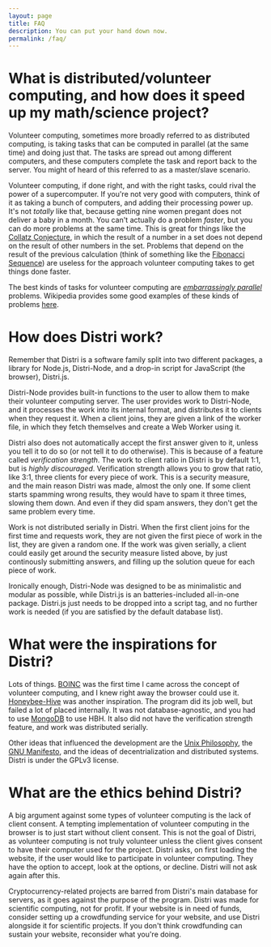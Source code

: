 ```yaml
---
layout: page
title: FAQ
description: You can put your hand down now.
permalink: /faq/
---
```


# What is distributed/volunteer computing, and how does it speed up my math/science project?

Volunteer computing, sometimes more broadly referred to as distributed computing, is taking tasks that can be computed in parallel (at the same time) and doing just that. The tasks are spread out among different computers, and these computers complete the task and report back to the server. You might of heard of this referred to as a master/slave scenario.

Volunteer computing, if done right, and with the right tasks, could rival the power of a supercomputer. If you're not very good with computers, think of it as taking a bunch of computers, and adding their processing power up. It's not _totally_ like that, because getting nine women pregant does not deliver a baby in a month. You can't actually do a problem _faster_, but you can do more problems at the same time. This is great for things like the [Collatz Conjecture](https://www.youtube.com/watch?v=5mFpVDpKX70), in which the result of a number in a set does not depend on the result of other numbers in the set. Problems that depend on the result of the previous calculation (think of something like the [Fibonacci Sequence](https://www.youtube.com/watch?v=wTlw7fNcO-0)) are useless for the approach volunteer computing takes to get things done faster.

The best kinds of tasks for volunteer computing are [_embarrassingly parallel_](https://en.wikipedia.org/wiki/Embarrassingly_parallel) problems. Wikipedia provides some good examples of these kinds of problems [here](https://en.wikipedia.org/wiki/Embarrassingly_parallel#Examples).

# How does Distri work?

Remember that Distri is a software family split into two different packages, a library for Node.js, Distri-Node, and a drop-in script for JavaScript (the browser), Distri.js.

Distri-Node provides built-in functions to the user to allow them to make their volunteer computing server. The user provides work to Distri-Node, and it processes the work into its internal format, and distributes it to clients when they request it. When a client joins, they are given a link of the worker file, in which they fetch themselves and create a Web Worker using it.

Distri also does not automatically accept the first answer given to it, unless you tell it to do so (or not tell it to do otherwise). This is because of a feature called _verification strength_. The work to client ratio in Distri is by default 1:1, but is _highly discouraged_. Verification strength allows you to grow that ratio, like 3:1, three clients for every piece of work. This is a security measure, and the main reason Distri was made, almost the only one. If some client starts spamming wrong results, they would have to spam it three times, slowing them down. And even if they did spam answers, they don't get the same problem every time.

Work is not distributed serially in Distri. When the first client joins for the first time and requests work, they are not given the first piece of work in the list, they are given a random one. If the work was given serially, a client could easily get around the security measure listed above, by just continously submitting answers, and filling up the solution queue for each piece of work.

Ironically enough, Distri-Node was designed to be as minimalistic and modular as possible, while Distri.js is an batteries-included all-in-one package. Distri.js just needs to be dropped into a script tag, and no further work is needed (if you are satisfied by the default database list).

# What were the inspirations for Distri?

Lots of things. [BOINC](http://boinc.berkeley.edu/) was the first time I came across the concept of volunteer computing, and I knew right away the browser could use it. [Honeybee-Hive](https://github.com/Kurimizumi/Honeybee-Hive) was another inspiration. The program did its job well, but failed a lot of placed internally. It was not database-agnostic, and you had to use [MongoDB](https://www.mongodb.com/) to use HBH. It also did not have the verification strength feature, and work was distributed serially.

Other ideas that influenced the development are the [Unix Philosophy](https://en.wikipedia.org/wiki/Unix_philosophy), the [GNU Manifesto](https://en.wikipedia.org/wiki/GNU_Manifesto), and the ideas of decentrialization and distributed systems. Distri is under the GPLv3 license.

# What are the ethics behind Distri?

A big argument against some types of volunteer computing is the lack of client consent. A tempting implementation of volunteer computing in the browser is to just start without client consent. This is not the goal of Distri, as volunteer computing is not truly volunteer unless the client gives consent to have their computer used for the project. Distri asks, on first loading the website, if the user would like to participate in volunteer computing. They have the option to accept, look at the options, or decline. Distri will not ask again after this.

Cryptocurrency-related projects are barred from Distri's main database for servers, as it goes against the purpose of the program. Distri was made for scientific computing, not for profit. If your website is in need of funds, consider setting up a crowdfunding service for your website, and use Distri alongside it for scientific projects. If you don't think crowdfunding can sustain your website, reconsider what you're doing. 
